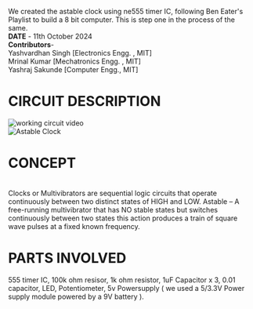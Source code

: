 We created the astable clock using ne555 timer IC, following Ben Eater's Playlist to build a 8 bit computer. This is step one in the process of the same.<br>
**DATE** - 11th October 2024 <br>
**Contributors**- <br>
Yashvardhan Singh [Electronics Engg. , MIT] <br>
Mrinal Kumar [Mechatronics Engg. , MIT] <br>
Yashraj Sakunde [Computer Engg., MIT]<br>

# CIRCUIT DESCRIPTION
![working circuit video](https://youtube.com/shorts/is5EWHqlPvY) 
<br> 
![Astable Clock](https://i.ibb.co/pj4266B/astable.jpg)

# CONCEPT
<br>
Clocks or Multivibrators are sequential logic circuits that operate continuously between two distinct states of HIGH and LOW.
Astable – A free-running multivibrator that has NO stable states but switches continuously between two states this action produces a train of square wave pulses at a fixed known frequency.
<br>

# PARTS INVOLVED

555 timer IC,
100k ohm resisor, 
1k ohm resistor,
1uF Capacitor x 3,
0.01 capacitor,
LED,
Potentiometer,
5v Powersupply ( we used a 5/3.3V Power supply module powered by a 9V battery ).
